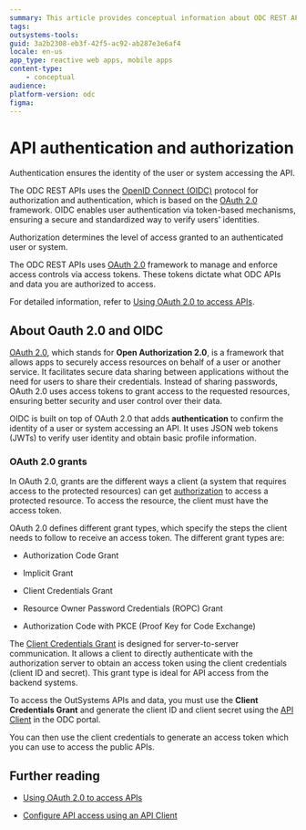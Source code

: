 ```yaml
---
summary: This article provides conceptual information about ODC REST API authentication and authorization.
tags: 
outsystems-tools: 
guid: 3a2b2308-eb3f-42f5-ac92-ab287e3e6af4
locale: en-us
app_type: reactive web apps, mobile apps
content-type: 
    - conceptual
audience: 
platform-version: odc
figma: 
---
```


# API authentication and authorization

Authentication ensures the identity of the user or system accessing the API. 

The ODC REST APIs uses the [OpenID Connect (OIDC)](https://openid.net/developers/how-connect-works/) protocol for authorization and authentication, which is based on the [OAuth 2.0](https://datatracker.ietf.org/doc/html/rfc6749) framework.  OIDC enables user authentication via token-based mechanisms, ensuring a secure and standardized way to verify users' identities.

Authorization determines the level of access granted to an authenticated user or system. 

The ODC REST APIs uses [OAuth 2.0](#about-oauth-20-and-oidc) framework to manage and enforce access controls via access tokens. These tokens dictate what ODC APIs and data you are authorized to access. 

For detailed information, refer to [Using OAuth 2.0 to access APIs](using-oauth-access-api.md).

## About Oauth 2.0 and OIDC

[OAuth 2.0](https://datatracker.ietf.org/doc/html/rfc6749), which stands for **Open Authorization 2.0**, is a framework that allows apps to securely access resources on behalf of a user or another service. It facilitates secure data sharing between applications without the need for users to share their credentials. Instead of sharing passwords, OAuth 2.0 uses access tokens to grant access to the requested resources, ensuring better security and user control over their data.

OIDC is built on top of OAuth 2.0 that adds **authentication** to confirm the identity of a user or system accessing an API. It uses JSON web tokens (JWTs) to verify user identity and obtain basic profile information.

### OAuth 2.0 grants

In OAuth 2.0, grants are the different ways a client (a system that requires access to the protected resources) can get [authorization](https://datatracker.ietf.org/doc/html/rfc6749#section-4) to access a protected resource. To access the resource, the client must have the access token.

OAuth 2.0 defines different grant types, which specify the steps the client needs to follow to receive an access token. The different grant types are:

- Authorization Code Grant

- Implicit Grant

- Client Credentials Grant

- Resource Owner Password Credentials (ROPC) Grant

- Authorization Code with PKCE (Proof Key for Code Exchange)

The [Client Credentials Grant](https://datatracker.ietf.org/doc/html/rfc6749#section-4.4) is designed for server-to-server communication. It allows a client to directly authenticate with the authorization server to obtain an access token using the client credentials (client ID and secret). This grant type is ideal for API access from the backend systems.

To access the OutSystems APIs and data, you must use the **Client Credentials Grant** and generate the client ID and client secret using the [API Client](create-api-client.md) in the ODC portal.

You can  then use the client credentials to generate an access token which you can use to access the public APIs.

## Further reading

- [Using OAuth 2.0 to access APIs](using-oauth-access-api.md)

- [Configure API access using an API Client](create-api-client.md)
